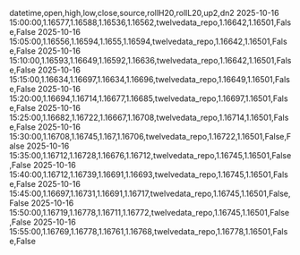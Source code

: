 datetime,open,high,low,close,source,rollH20,rollL20,up2,dn2
2025-10-16 15:00:00,1.16577,1.16588,1.16536,1.16562,twelvedata_repo,1.16642,1.16501,False,False
2025-10-16 15:05:00,1.16556,1.16594,1.1655,1.16594,twelvedata_repo,1.16642,1.16501,False,False
2025-10-16 15:10:00,1.16593,1.16649,1.16592,1.16636,twelvedata_repo,1.16642,1.16501,False,False
2025-10-16 15:15:00,1.16634,1.16697,1.16634,1.16696,twelvedata_repo,1.16649,1.16501,False,False
2025-10-16 15:20:00,1.16694,1.16714,1.16677,1.16685,twelvedata_repo,1.16697,1.16501,False,False
2025-10-16 15:25:00,1.16682,1.16722,1.16667,1.16708,twelvedata_repo,1.16714,1.16501,False,False
2025-10-16 15:30:00,1.16708,1.16745,1.167,1.16706,twelvedata_repo,1.16722,1.16501,False,False
2025-10-16 15:35:00,1.16712,1.16728,1.16676,1.16712,twelvedata_repo,1.16745,1.16501,False,False
2025-10-16 15:40:00,1.16712,1.16739,1.16691,1.16693,twelvedata_repo,1.16745,1.16501,False,False
2025-10-16 15:45:00,1.16697,1.16731,1.16691,1.16717,twelvedata_repo,1.16745,1.16501,False,False
2025-10-16 15:50:00,1.16719,1.16778,1.16711,1.16772,twelvedata_repo,1.16745,1.16501,False,False
2025-10-16 15:55:00,1.16769,1.16778,1.16761,1.16768,twelvedata_repo,1.16778,1.16501,False,False
